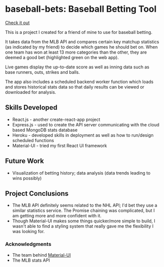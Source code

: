 # baseball-bets: Baseball Betting Tool

[Check it out](https://baseball-bets.herokuapp.com/)

This is a project I created for a friend of mine to use for baseball betting.

It takes data from the MLB API and compares certain key matchup statistics (as indicated by my friend) to decide which games he should bet on.  When one team has won at least 13 more categories than the other, they are deemed a good bet (highlighted green on the web app).

Live games display the up-to-date score as well as inning data such as base runners, outs, strikes and balls.

The app also includes a scheduled backend worker function which loads and stores historical stats data so that daily results can be viewed or downloaded for analysis.

## Skills Developed
* React.js - another create-react-app project
* Express.js - used to create the API server communicating with the cloud based MongoDB stats database
* Heroku - developed skills in deployment as well as how to run/design scheduled functions
* Material-UI - tried my first React UI framework

## Future Work
* Visualization of betting history; data analysis (data trends leading to wins possibly)

## Project Conclusions
* The MLB API definitely seems related to the NHL API; I'd bet they use a similar statistics service.  The Promise chaining was complicated, but I am getting more and more confident with it.
* Though Material-UI makes some things quicker/more simple to build, I wasn't able to find a styling system that really gave me the flexibility I was looking for.

### Acknowledgments
* The team behind [Material-UI](https://github.com/mui-org/material-ui)
* The MLB stats API
